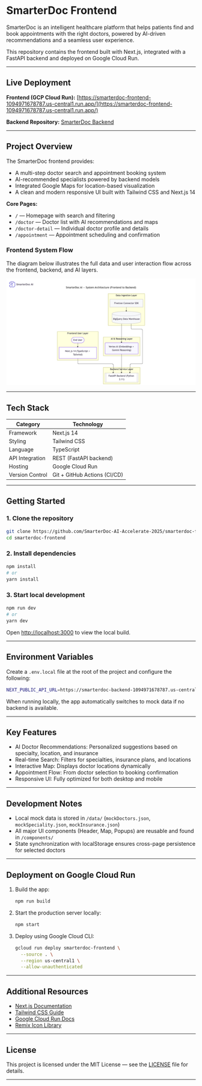 # SmarterDoc Frontend

SmarterDoc is an intelligent healthcare platform that helps patients find and book appointments with the right doctors, powered by AI-driven recommendations and a seamless user experience.

This repository contains the frontend built with Next.js, integrated with a FastAPI backend and deployed on Google Cloud Run.

---

## Live Deployment

**Frontend (GCP Cloud Run):**
[https://smarterdoc-frontend-1094971678787.us-central1.run.app/](https://smarterdoc-frontend-1094971678787.us-central1.run.app/)

**Backend Repository:**
[SmarterDoc Backend](https://github.com/SmarterDoc-AI-Accelerate-2025/smarterdoc-backend)

---

## Project Overview

The SmarterDoc frontend provides:

* A multi-step doctor search and appointment booking system
* AI-recommended specialists powered by backend models
* Integrated Google Maps for location-based visualization
* A clean and modern responsive UI built with Tailwind CSS and Next.js 14

**Core Pages:**

* `/` — Homepage with search and filtering
* `/doctor` — Doctor list with AI recommendations and maps
* `/doctor-detail` — Individual doctor profile and details
* `/appointment` — Appointment scheduling and confirmation

### Frontend System Flow

The diagram below illustrates the full data and user interaction flow across the frontend, backend, and AI layers.

![Frontend System Flow](/frontend_flow.png)


---

## Tech Stack

| Category        | Technology                   |
| --------------- | ---------------------------- |
| Framework       | Next.js 14                   |
| Styling         | Tailwind CSS                 |
| Language        | TypeScript                   |
| API Integration | REST (FastAPI backend)       |
| Hosting         | Google Cloud Run             |
| Version Control | Git + GitHub Actions (CI/CD) |

---

## Getting Started

### 1. Clone the repository

```bash
git clone https://github.com/SmarterDoc-AI-Accelerate-2025/smarterdoc-frontend.git
cd smarterdoc-frontend
```

### 2. Install dependencies

```bash
npm install
# or
yarn install
```

### 3. Start local development

```bash
npm run dev
# or
yarn dev
```

Open [http://localhost:3000](http://localhost:3000) to view the local build.

---

## Environment Variables

Create a `.env.local` file at the root of the project and configure the following:

```bash
NEXT_PUBLIC_API_URL=https://smarterdoc-backend-1094971678787.us-central1.run.app
```

When running locally, the app automatically switches to mock data if no backend is available.

---

## Key Features

* AI Doctor Recommendations: Personalized suggestions based on specialty, location, and insurance
* Real-time Search: Filters for specialties, insurance plans, and locations
* Interactive Map: Displays doctor locations dynamically
* Appointment Flow: From doctor selection to booking confirmation
* Responsive UI: Fully optimized for both desktop and mobile

---

## Development Notes

* Local mock data is stored in `/data/` (`mockDoctors.json`, `mockSpeciality.json`, `mockInsurance.json`)
* All major UI components (Header, Map, Popups) are reusable and found in `/components/`
* State synchronization with localStorage ensures cross-page persistence for selected doctors

---

## Deployment on Google Cloud Run

1. Build the app:

   ```bash
   npm run build
   ```
2. Start the production server locally:

   ```bash
   npm start
   ```
3. Deploy using Google Cloud CLI:

   ```bash
   gcloud run deploy smarterdoc-frontend \
     --source . \
     --region us-central1 \
     --allow-unauthenticated
   ```

---


## Additional Resources

* [Next.js Documentation](https://nextjs.org/docs)
* [Tailwind CSS Guide](https://tailwindcss.com/docs)
* [Google Cloud Run Docs](https://cloud.google.com/run/docs)
* [Remix Icon Library](https://remixicon.com/)

---

## License

This project is licensed under the MIT License — see the [LICENSE](./LICENSE) file for details.

---

